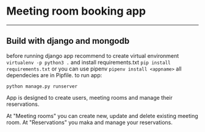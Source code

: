 # Meeting room booking app
---
Build with django and mongodb
---
before running django app recommend to create virtual environment ```virtualenv -p python3 .``` and install requirements.txt ```pip install requirements.txt``` or you can use pipenv ```pipenv install <appname>``` all dependecies are in Pipfile.
to run app:
```
python manage.py runserver
```

App is designed to create users, meeting rooms and manage their reservations.


At "Meeting rooms" you can create new, update and delete existing meeting room.
At "Reservations" you maka and manage your reservations.

